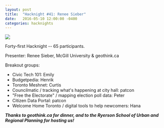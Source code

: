 ```yaml
---
layout: post
title:  "Hacknight #41: Renee Sieber"
date:   2016-05-10 12:00:00 -0400
categories: hacknights
---
```



![](https://mlydg0vejq30.i.optimole.com/w:800/h:543/q:mauto/f:best/https://civictech.ca/wp-content/uploads/2016/05/IMG_20160510_185844.jpg)

Forty-first Hacknight -- 65 participants.

Presenter: Renee Sieber, McGill University & geothink.ca

Breakout groups:
-   Civic Tech 101: Emily
-   Budgetpedia: Henrik
-   Toronto Meshnet: Curtis
-   Councilmatic / tracking what's happening at city hall: patcon
-   "Free the Electorate" / mapping election poll data: Peter
-   Citizen Data Portal: patcon
-   Welcome Home Toronto / digital tools to help newcomers: Hana

***Thanks to geothink.ca for dinner, and to the Ryerson School of Urban and Regional Planning for hosting us!***
